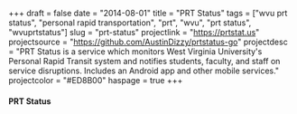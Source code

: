 +++
draft = false
date = "2014-08-01"
title = "PRT Status"
tags = ["wvu prt status", "personal rapid transportation", "prt", "wvu", "prt status", "wvuprtstatus"]
slug = "prt-status"
projectlink = "https://prtstat.us"
projectsource = "https://github.com/AustinDizzy/prtstatus-go"
projectdesc = "PRT Status is a service which monitors West Virginia University's Personal Rapid Transit system and notifies students, faculty, and staff on service disruptions. Includes an Android app and other mobile services."
projectcolor = "#ED8B00"
haspage = true
+++

#### PRT Status
